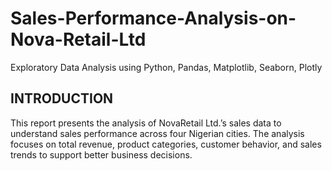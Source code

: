# Sales-Performance-Analysis-on-Nova-Retail-Ltd
Exploratory Data Analysis using Python, Pandas, Matplotlib, Seaborn, Plotly

## INTRODUCTION
This report presents the analysis of NovaRetail Ltd.’s sales data to understand sales performance across four Nigerian cities.
 The analysis focuses on total revenue, product categories, customer behavior, and sales trends to support better business decisions.
